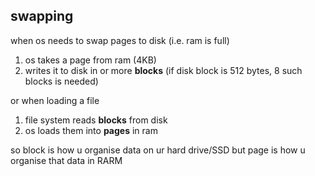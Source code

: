 ## swapping 
when os needs to swap pages to disk (i.e. ram is full)
1) os takes a page from ram (4KB)
2) writes it to disk in or more **blocks** (if disk block is 512 bytes, 8 such blocks is needed)

or when loading a file
1) file system reads **blocks** from disk
2) os loads them into **pages** in ram

so block is how u organise data on ur hard drive/SSD but page is how u organise that data in RARM
